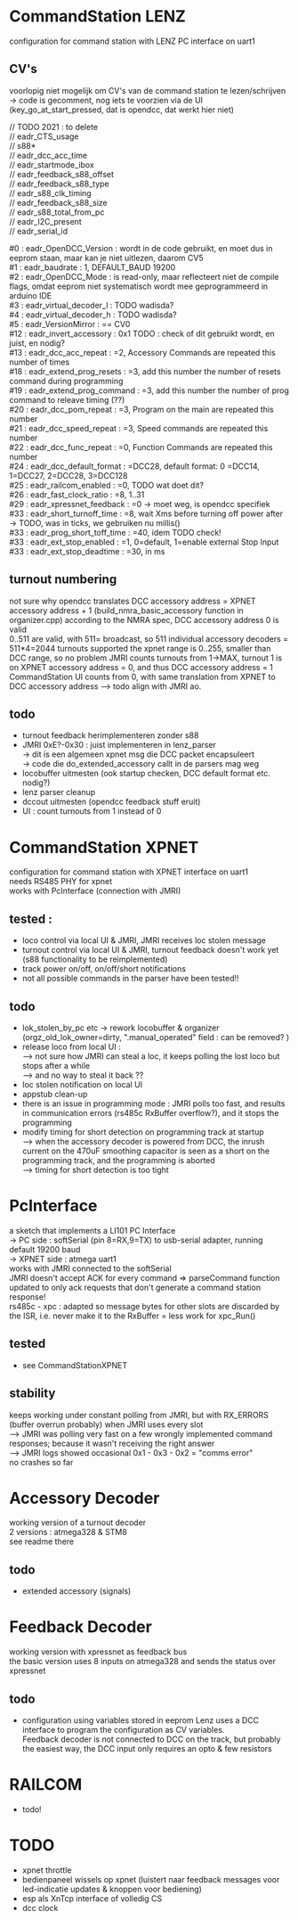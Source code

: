 # CommandStation LENZ
configuration for command station with LENZ PC interface on uart1

## CV's
voorlopig niet mogelijk om CV's van de command station te lezen/schrijven
-> code is gecomment, nog iets te voorzien via de UI (key_go_at_start_pressed, dat is opendcc, dat werkt hier niet)

// TODO 2021 : to delete  
// eadr_CTS_usage  
// s88*  
// eadr_dcc_acc_time  
// eadr_startmode_ibox  
// eadr_feedback_s88_offset  
// eadr_feedback_s88_type  
// eadr_s88_clk_timing  
// eadr_feedback_s88_size  
// eadr_s88_total_from_pc  
// eadr_I2C_present  
// eadr_serial_id  

#0  : eadr_OpenDCC_Version      : wordt in de code gebruikt, en moet dus in eeprom staan, maar kan je niet uitlezen, daarom CV5  
#1  : eadr_baudrate             : 1, DEFAULT_BAUD 19200  
#2  : eadr_OpenDCC_Mode         : is read-only, maar reflecteert niet de compile flags, omdat eeprom niet systematisch wordt mee geprogrammeerd in arduino IDE  
#3  : eadr_virtual_decoder_l    : TODO wadisda?  
#4  : eadr_virtual_decoder_h    : TODO wadisda?  
#5  : eadr_VersionMirror        : == CV0  
#12 : eadr_invert_accessory     : 0x1 TODO : check of dit gebruikt wordt, en juist, en nodig?  
#13 : eadr_dcc_acc_repeat       : =2, Accessory Commands are repeated this number of times  
#18 : eadr_extend_prog_resets   : =3,  add this number the number of resets command during programming  
#19 : eadr_extend_prog_command  : =3, add this number the number of prog command to releave timing (??)  
#20 : eadr_dcc_pom_repeat       : =3, Program on the main are repeated this number  
#21 : eadr_dcc_speed_repeat     : =3, Speed commands are repeated this number   
#22 : eadr_dcc_func_repeat      : =0, Function Commands are repeated this number     
#24 : eadr_dcc_default_format   : =DCC28, default format: 0 =DCC14, 1=DCC27, 2=DCC28, 3=DCC128  
#25 : eadr_railcom_enabled      : =0, TODO wat doet dit?   
#26 : eadr_fast_clock_ratio     : =8, 1..31  
#29 : eadr_xpressnet_feedback   : =0 -> moet weg, is opendcc specifiek   
#33 : eadr_short_turnoff_time   : =8, wait Xms before turning off power after  
-> TODO, was in ticks, we gebruiken nu millis()  
#33 : eadr_prog_short_toff_time : =40, idem TODO check!  
#33 : eadr_ext_stop_enabled     : =1, 0=default, 1=enable external Stop Input  
#33 : eadr_ext_stop_deadtime    : =30, in ms  

## turnout numbering
not sure why opendcc translates DCC accessory address = XPNET accessory address + 1  (build_nmra_basic_accessory function in organizer.cpp)
according to the NMRA spec, DCC accessory address 0 is valid  
0..511 are valid, with 511= broadcast, so 511 individual accessory decoders = 511*4=2044 turnouts supported
the xpnet range is 0..255, smaller than DCC range, so no problem
JMRI counts turnouts from 1->MAX, turnout 1 is on XPNET accessory address = 0, and thus DCC accessory address = 1
CommandStation UI counts from 0, with same translation from XPNET to DCC accessory address --> todo align with JMRI ao.

## todo
- turnout feedback herimplementeren zonder s88  
- JMRI 0xE?-0x30 : juist implementeren in lenz_parser  
-> dit is een algemeen xpnet msg die DCC packet encapsuleert  
-> code die do_extended_accessory callt in de parsers mag weg  
- locobuffer uitmesten (ook startup checken, DCC default format etc. nodig?)
- lenz parser cleanup
- dccout uitmesten (opendcc feedback stuff eruit)
- UI : count turnouts from 1 instead of 0

# CommandStation XPNET
configuration for command station with XPNET interface on uart1  
needs RS485 PHY for xpnet  
works with PcInterface (connection with JMRI)  
## tested :
- loco control via local UI & JMRI, JMRI receives loc stolen message
- turnout control via local UI & JMRI, turnout feedback doesn't work yet (s88 functionality to be reimplemented)
- track power on/off, on/off/short notifications
- not all possible commands in the parser have been tested!!  

## todo
- lok_stolen_by_pc etc -> rework locobuffer & organizer (orgz_old_lok_owner=dirty, ".manual_operated" field : can be removed? )  
- release loco from local UI :  
  --> not sure how JMRI can steal a loc, it keeps polling the lost loco but stops after a while  
  --> and no way to steal it back ??  
- loc stolen notification on local UI
- appstub clean-up
- there is an issue in programming mode : JMRI polls too fast, and results in communication errors (rs485c RxBuffer overflow?), and it stops the programming
- modify timing for short detection on programming track at startup  
--> when the accessory decoder is powered from DCC, the inrush current on the 470uF smoothing capacitor is seen as a short on the programming track, and the programming is aborted  
--> timing for short detection is too tight  

# PcInterface
a sketch that implements a LI101 PC Interface  
-> PC side : softSerial (pin 8=RX,9=TX) to usb-serial adapter, running default 19200 baud  
-> XPNET side : atmega uart1  
works with JMRI connected to the softSerial  
JMRI doesn't accept ACK for every command => parseCommand function updated to only ack requests that don't generate a command station response!  
rs485c - xpc : adapted so message bytes for other slots are discarded by the ISR, 
i.e. never make it to the RxBuffer = less work for xpc_Run()
## tested
- see CommandStationXPNET  

## stability
keeps working under constant polling from JMRI, but with RX_ERRORS (buffer overrun probably) when JMRI uses every slot  
--> JMRI was polling very fast on a few wrongly implemented command responses; because it wasn't receiving the right answer  
--> JMRI logs showed occasional 0x1 - 0x3 - 0x2 = "comms error"  
no crashes so far

# Accessory Decoder
working version of a turnout decoder  
2 versions : atmega328 & STM8  
see readme there  
## todo
- extended accessory (signals)

# Feedback Decoder
working version with xpressnet as feedback bus  
the basic version uses 8 inputs on atmega328 and sends the status over xpressnet

## todo
- configuration using variables stored in eeprom
Lenz uses a DCC interface to program the configuration as CV variables.  
Feedback decoder is not connected to DCC on the track, but probably the easiest way, the DCC input only requires an opto & few resistors

# RAILCOM
- todo!

# TODO
- xpnet throttle
- bedienpaneel wissels op xpnet (luistert naar feedback messages voor led-indicatie updates & knoppen voor bediening)
- esp als XnTcp interface of volledig CS
- dcc clock



